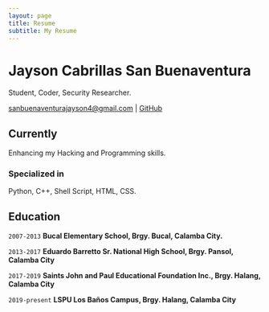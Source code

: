 ```yaml
---
layout: page
title: Resume
subtitle: My Resume
---
```

# Jayson Cabrillas San Buenaventura
Student, Coder, Security Researcher.

<div id="webaddress">
<a href="sanbuenaventurajayson4@gmail.com">sanbuenaventurajayson4@gmail.com</a>
| <a href="https://github.com/mkdirlove">GitHub</a>
</div>


## Currently

Enhancing my Hacking and Programming skills.

### Specialized in

Python, C++, Shell Script, HTML, CSS. 


## Education

`2007-2013`
__Bucal Elementary School, Brgy. Bucal, Calamba City.__

`2013-2017`
__Eduardo Barretto Sr. National High School, Brgy. Pansol, Calamba City__


`2017-2019`
__Saints John and Paul Educational Foundation Inc., Brgy. Halang, Calamba City__


`2019-present`
__LSPU Los Baños Campus, Brgy. Halang, Calamba City__


<!-- ### Footer

Last updated: March 2021 -->


